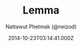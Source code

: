 ---
title: Lemma
github: 'https://github.com/neizod/lemma-theme'
demo: 'http://neizod.github.io/lemma-theme'
author: Nattawut Phetmak (@neizod)
ssg:
  - Jekyll
cms:
  - No Cms
date: 2014-10-23T03:14:41.000Z
github_branch: gh-pages
description: Bootstrap theme for GitHub Pages (Jekyll).
stale: true
---